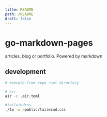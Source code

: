 ```yaml
---
title: README
path: /README
draft: false
---
```


# go-markdown-pages
articles, blog or portfolio. Powered by markdown


## development
```bash
# execute from repo root directory

# air
air -c .air.toml

#tailwindcss
./tw -w >public/tailwind.css
```

